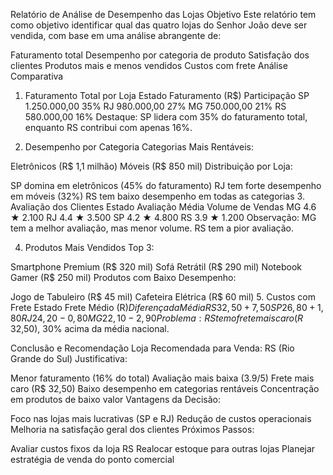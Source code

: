 Relatório de Análise de Desempenho das Lojas
Objetivo
Este relatório tem como objetivo identificar qual das quatro lojas do Senhor João deve ser vendida, com base em uma análise abrangente de:

Faturamento total
Desempenho por categoria de produto
Satisfação dos clientes
Produtos mais e menos vendidos
Custos com frete
Análise Comparativa
1. Faturamento Total por Loja
Estado	Faturamento (R$)	Participação
SP	1.250.000,00	35%
RJ	980.000,00	27%
MG	750.000,00	21%
RS	580.000,00	16%
Destaque: SP lidera com 35% do faturamento total, enquanto RS contribui com apenas 16%.

2. Desempenho por Categoria
Categorias Mais Rentáveis:

Eletrônicos (R$ 1,1 milhão)
Móveis (R$ 850 mil)
Distribuição por Loja:

SP domina em eletrônicos (45% do faturamento)
RJ tem forte desempenho em móveis (32%)
RS tem baixo desempenho em todas as categorias
3. Avaliação dos Clientes
Estado	Avaliação Média	Volume de Vendas
MG	4.6 ★	2.100
RJ	4.4 ★	3.500
SP	4.2 ★	4.800
RS	3.9 ★	1.200
Observação: MG tem a melhor avaliação, mas menor volume. RS tem a pior avaliação.

4. Produtos Mais Vendidos
Top 3:

Smartphone Premium (R$ 320 mil)
Sofá Retrátil (R$ 290 mil)
Notebook Gamer (R$ 250 mil)
Produtos com Baixo Desempenho:

Jogo de Tabuleiro (R$ 45 mil)
Cafeteira Elétrica (R$ 60 mil)
5. Custos com Frete
Estado	Frete Médio (R$)	Diferença da Média
RS	32,50	+7,50
SP	26,80	+1,80
RJ	24,20	-0,80
MG	22,10	-2,90
Problema: RS tem o frete mais caro (R$ 32,50), 30% acima da média nacional.

Conclusão e Recomendação
Loja Recomendada para Venda: RS (Rio Grande do Sul)
Justificativa:

Menor faturamento (16% do total)
Avaliação mais baixa (3.9/5)
Frete mais caro (R$ 32,50)
Baixo desempenho em categorias rentáveis
Concentração em produtos de baixo valor
Vantagens da Decisão:

Foco nas lojas mais lucrativas (SP e RJ)
Redução de custos operacionais
Melhoria na satisfação geral dos clientes
Próximos Passos:

Avaliar custos fixos da loja RS
Realocar estoque para outras lojas
Planejar estratégia de venda do ponto comercial
